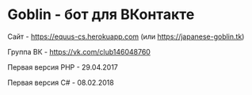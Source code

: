 # Goblin - бот для ВКонтакте

Сайт - https://equus-cs.herokuapp.com (или https://japanese-goblin.tk)

Группа ВК - https://vk.com/club146048760

Первая версия PHP - 29.04.2017

Первая версия C# - 08.02.2018
